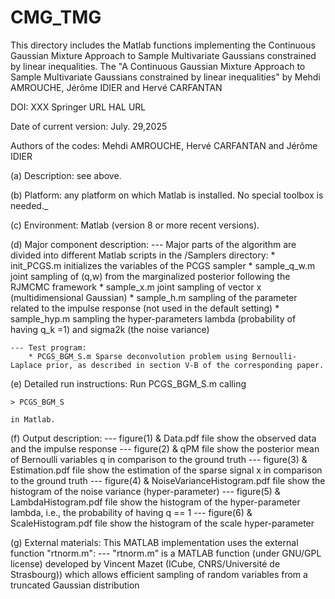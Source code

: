 # CMG_TMG
This directory includes the Matlab functions implementing the Continuous Gaussian Mixture Approach to Sample Multivariate Gaussians constrained by linear inequalities.
The 
"A Continuous Gaussian Mixture Approach to Sample Multivariate Gaussians constrained by linear inequalities" by Mehdi AMROUCHE, Jérôme IDIER and Hervé CARFANTAN

DOI: XXX
Springer URL
HAL URL

Date of current version: July. 29,2025

Authors of the codes:
Mehdi AMROUCHE, Hervé CARFANTAN and Jérôme IDIER

(a) Description: see above.

(b) Platform: any platform on which Matlab is installed. No special toolbox is needed._

(c) Environment: Matlab (version 8 or more recent versions).

(d) Major component description:
    --- Major parts of the algorithm are divided into different Matlab scripts in the /Samplers directory:
        * init_PCGS.m initializes the variables of the PCGS sampler
        * sample_q_w.m joint sampling of (q,w) from the marginalized posterior following the RJMCMC framework
        * sample_x.m joint sampling of vector x (multidimensional Gaussian)
        * sample_h.m sampling of the parameter related to the impulse response (not used in the default setting)
        * sample_hyp.m sampling the hyper-parameters lambda (probability of having q_k =1) and sigma2k (the noise variance)

    --- Test program:
        * PCGS_BGM_S.m Sparse deconvolution problem using Bernoulli-Laplace prior, as described in section V-B of the corresponding paper.

(e) Detailed run instructions:
    Run PCGS_BGM_S.m calling

    > PCGS_BGM_S

    in Matlab.

(f) Output description:
    --- figure(1) & Data.pdf file show the observed data and the impulse response 
    --- figure(2) & qPM file show the posterior mean of Bernoulli variables q in comparison to the ground truth
    --- figure(3) & Estimation.pdf file show the estimation of the sparse signal x in comparison to the ground truth
    --- figure(4) & NoiseVarianceHistogram.pdf file show the histogram of the noise variance (hyper-parameter)
    --- figure(5) & LambdaHistogram.pdf file show the histogram of the hyper-parameter lambda, i.e., the probability of having q == 1
    --- figure(6) & ScaleHistogram.pdf file show the histogram of the scale hyper-parameter

(g) External materials:
    This MATLAB implementation uses the external function "rtnorm.m":
    --- "rtnorm.m" is a MATLAB function (under GNU/GPL license) developed by Vincent Mazet (ICube, CNRS/Université de Strasbourg)) which allows efficient sampling of random variables from a truncated Gaussian distribution
